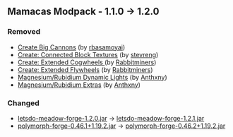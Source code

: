 ## Mamacas Modpack - 1.1.0 -> 1.2.0

### Removed

  * [Create Big Cannons](https://www.curseforge.com/minecraft/mc-mods/create-big-cannons) (by [rbasamoyai](https://www.curseforge.com/members/rbasamoyai/projects))
  * [Create: Connected Block Textures](https://www.curseforge.com/minecraft/mc-mods/create-connected-block-textures) (by [stevreng](https://www.curseforge.com/members/stevreng/projects))
  * [Create: Extended Cogwheels ](https://www.curseforge.com/minecraft/mc-mods/create-extended-cogs) (by [Rabbitminers](https://www.curseforge.com/members/Rabbitminers/projects))
  * [Create: Extended Flywheels](https://www.curseforge.com/minecraft/mc-mods/create-extended-flywheels) (by [Rabbitminers](https://www.curseforge.com/members/Rabbitminers/projects))
  * [Magnesium/Rubidium Dynamic Lights](https://www.curseforge.com/minecraft/mc-mods/dynamiclights-reforged) (by [Anthxny](https://www.curseforge.com/members/Anthxny/projects))
  * [Magnesium/Rubidium Extras](https://www.curseforge.com/minecraft/mc-mods/magnesium-extras) (by [Anthxny](https://www.curseforge.com/members/Anthxny/projects))

### Changed

  * [letsdo-meadow-forge-1.2.0.jar](https://www.curseforge.com/minecraft/mc-mods/welcome-to-meadow/files/4612185) -> [letsdo-meadow-forge-1.2.1.jar](https://www.curseforge.com/minecraft/mc-mods/welcome-to-meadow/files/4617479)
  * [polymorph-forge-0.46.1+1.19.2.jar](https://www.curseforge.com/minecraft/mc-mods/polymorph/files/4119087) -> [polymorph-forge-0.46.2+1.19.2.jar](https://www.curseforge.com/minecraft/mc-mods/polymorph/files/4617467)

